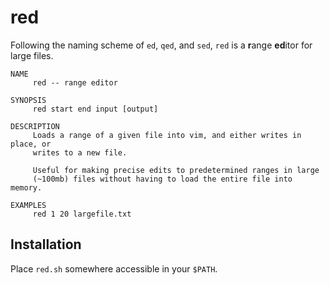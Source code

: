 # red

Following the naming scheme of `ed`, `qed`, and `sed`, `red` is a **r**ange **ed**itor for large files.

```
NAME
     red -- range editor

SYNOPSIS
     red start end input [output]

DESCRIPTION
     Loads a range of a given file into vim, and either writes in place, or
     writes to a new file.

     Useful for making precise edits to predetermined ranges in large
     (~100mb) files without having to load the entire file into memory.

EXAMPLES
     red 1 20 largefile.txt
```

## Installation

Place `red.sh` somewhere accessible in your `$PATH`.
